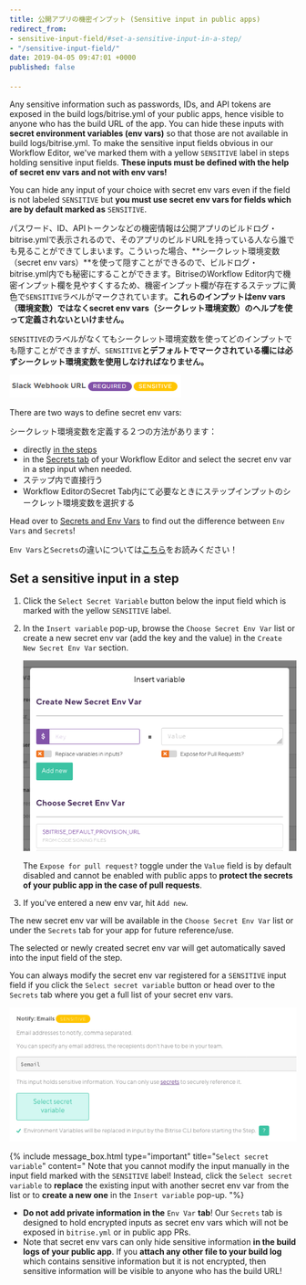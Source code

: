 ```yaml
---
title: 公開アプリの機密インプット (Sensitive input in public apps)
redirect_from:
- sensitive-input-field/#set-a-sensitive-input-in-a-step/
- "/sensitive-input-field/"
date: 2019-04-05 09:47:01 +0000
published: false

---
```

Any sensitive information such as passwords, IDs, and API tokens are exposed in the build logs/bitrise.yml of your public apps, hence visible to anyone who has the build URL of the app. You can hide these inputs with **secret environment variables (env vars)** so that those are not available in build logs/bitrise.yml. To make the sensitive input fields obvious in our Workflow Editor, we've marked them with a yellow `SENSITIVE` label in steps holding sensitive input fields. **These inputs must be defined with the help of secret env vars and not with env vars!**

You can hide any input of your choice with secret env vars even if the field is not labeled `SENSITIVE` but **you must use secret env vars for fields which are by default marked as** `SENSITIVE`.

パスワード、ID、APIトークンなどの機密情報は公開アプリのビルドログ・bitrise.ymlで表示されるので、そのアプリのビルドURLを持っている人なら誰でも見ることができてしまいます。こういった場合、**シークレット環境変数（secret env vars）**を使って隠すことができるので、ビルドログ・bitrise.yml内でも秘密にすることができます。BitriseのWorkflow Editor内で機密インプット欄を見やすくするため、機密インプット欄が存在するステップに黄色で`SENSITIVE`ラベルがマークされています。**これらのインプットはenv vars（環境変数）ではなくsecret env vars（シークレット環境変数）のヘルプを使って定義されないといけません。**

`SENSITIVE`のラベルがなくてもシークレット環境変数を使ってどのインプットでも隠すことができますが、`SENSITIVE`**とデフォルトでマークされている欄には必ずシークレット環境変数を使用しなければなりません。**

![Screenshot](/img/builds/sensitive-label.png)

There are two ways to define secret env vars:

シークレット環境変数を定義する２つの方法があります：

* directly [in the steps](/sensitive-input-field/#set-a-sensitive-input-in-a-step/)
* in the [Secrets tab](/builds/env-vars-secret-env-vars#about-secrets) of your Workflow Editor and select the secret env var in a step input when needed.
* ステップ内で直接行う
* Workflow EditorのSecret Tab内にて必要なときにステップインプットのシークレット環境変数を選択する

Head over to [Secrets and Env Vars](/builds/env-vars-secret-env-vars/) to find out the difference between `Env Vars` and `Secrets`!

`Env Vars`と`Secrets`の違いについては[こちら](/builds/env-vars-secret-env-vars/)をお読みください！

## Set a sensitive input in a step

1. Click the `Select Secret Variable` button below the input field which is marked with the yellow `SENSITIVE` label.
2. In the `Insert variable` pop-up, browse the `Choose Secret Env Var` list or create a new secret env var (add the key and the value) in the `Create New Secret Env Var` section.

   ![](/img/insert-variable.png)

   The `Expose for pull request?` toggle under the `Value` field is by default disabled and cannot be enabled with public apps to **protect the secrets of your public app in the case of pull requests**.
3. If you've entered a new env var, hit `Add new`.

The new secret env var will be available in the `Choose Secret Env Var` list or under the `Secrets` tab for your app for future reference/use.

The selected or newly created secret env var will get automatically saved into the input field of the step.

You can always modify the secret env var registered for a `SENSITIVE` input field if you click the `Select secret variable` button or head over to the `Secrets` tab where you get a full list of your secret env vars.

![](/img/secrets-email.png)

{% include message_box.html type="important" title="`Select secret variable`" content=" Note that you cannot modify the input manually in the input field marked with the `SENSITIVE` label! Instead, click the `Select secret variable` to **replace** the existing input with another secret env var from the list or to **create a new one** in the `Insert variable` pop-up. "%}

* **Do not add private information in the** `Env Var` **tab**! Our `Secrets` tab is designed to hold encrypted inputs as secret env vars which will not be exposed in `bitrise.yml` or in public app PRs.
* Note that secret env vars can only hide sensitive information **in the build logs of your public app**. If you **attach any other file to your build log** which contains sensitive information but it is not encrypted, then sensitive information will be visible to anyone who has the build URL!